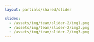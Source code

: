 ```yaml
---
layout: partials/shared/slider

slides:
  - /assets/img/team/slider-2/img1.png
  - /assets/img/team/slider-2/img2.png
  - /assets/img/team/slider-2/img3.png
---
```

